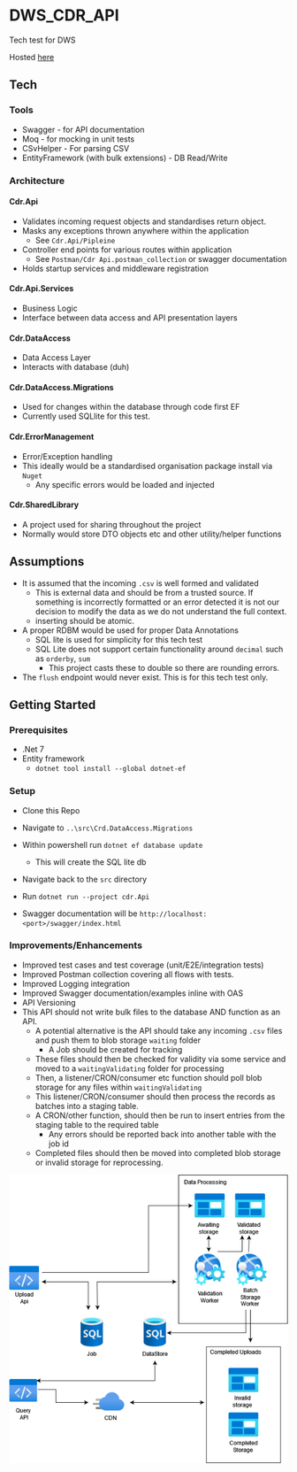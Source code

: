 # DWS_CDR_API
Tech test for DWS

Hosted [here](https://dws.jwm.xyz/swagger/index.html)

## Tech

### Tools
- Swagger - for API documentation
- Moq - for mocking in unit tests
- CSvHelper - For parsing CSV
- EntityFramework (with bulk extensions) - DB Read/Write

### Architecture

#### Cdr.Api

- Validates incoming request objects and standardises return object.
- Masks any exceptions thrown anywhere within the application
	+ See `Cdr.Api/Pipleine`
- Controller end points for various routes within application
	+ See `Postman/Cdr Api.postman_collection` or swagger documentation
- Holds startup services and middleware registration

#### Cdr.Api.Services

- Business Logic
- Interface between data access and API presentation layers

#### Cdr.DataAccess

- Data Access Layer
- Interacts with database (duh)

#### Cdr.DataAccess.Migrations

- Used for changes within the database through code first EF
- Currently used SQLlite for this test.

#### Cdr.ErrorManagement

- Error/Exception handling 
- This ideally would be a standardised organisation package install via `Nuget` 
	+ Any specific errors would be loaded and injected
	
#### Cdr.SharedLibrary

- A project used for sharing throughout the project
- Normally would store DTO objects etc and other utility/helper functions

## Assumptions
- It is assumed that the incoming `.csv` is well formed and validated
	+ This is external data and should be from a trusted source. If something is incorrectly formatted or an error detected it is not our decision to modify the data as we do not understand the full context. 
	+ inserting should be atomic.
- A proper RDBM would be used for proper Data Annotations
	+ SQL lite is used for simplicity for this tech test
	+ SQL Lite does not support certain functionality around `decimal` such as `orderby`, `sum`
		* This project casts these to double so there are rounding errors.
- The `flush` endpoint would never exist. This is for this tech test only.

## Getting Started

### Prerequisites

- .Net 7
- Entity framework
	+ `dotnet tool install --global dotnet-ef`

### Setup 

- Clone this Repo
- Navigate to `..\src\Crd.DataAccess.Migrations`
- Within powershell run `dotnet ef database update`
 	+ This will create the SQL lite db
 - Navigate back to the `src` directory
 - Run `dotnet run --project cdr.Api`

 - Swagger documentation will be `http://localhost:<port>/swagger/index.html`

### Improvements/Enhancements
- Improved test cases and test coverage (unit/E2E/integration tests)
- Improved Postman collection covering all flows with tests.
- Improved Logging integration
- Improved Swagger documentation/examples inline with OAS
- API Versioning
- This API should not write bulk files to the database AND function as an API.
	+ A potential alternative is the API should take any incoming `.csv` files and push them to blob storage `waiting` folder
		* A Job should be created for tracking
	+ These files should then be checked for validity via some service and moved to a `waitingValidating` folder for processing
	+ Then, a listener/CRON/consumer etc function should poll blob storage for any files within `waitingValidating`
	+ This listener/CRON/consumer should then process the records as batches into a staging table.
	+ A CRON/other function, should then be run to insert entries from the staging table to the required table
		* Any errors should be reported back into another table with the job id
	+ Completed files should then be moved into completed blob storage or invalid storage for reprocessing. 
		
<p align="center">
  <img src="./documentation/ExampleFlow.png" />
</p>
